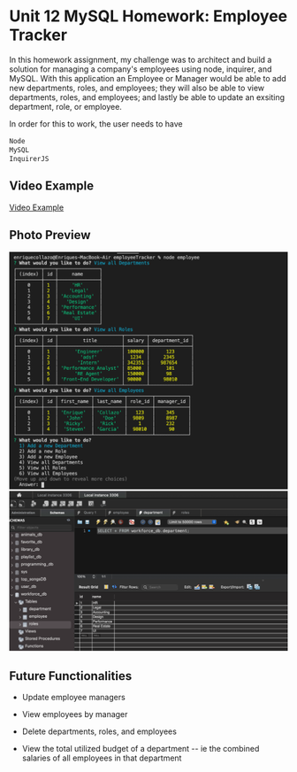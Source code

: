 # Unit 12 MySQL Homework: Employee Tracker

In this homework assignment, my challenge was to architect and build a solution for managing a company's employees using node, inquirer, and MySQL. With this application an Employee or Manager would be able to add new departments, roles, and employees; they will also be able to view departments, roles, and employees; and lastly be able to update an exsiting department, role, or employee.

In order for this to work, the user needs to have 

```
Node
MySQL
InquirerJS
```

## Video Example
[Video Example](https://drive.google.com/file/d/1qrLFfwSNopSDLLDrabjueUG4SrFxJrRf/view)

## Photo Preview
![Terminal Example](assets/preview.png)
![MySQL Workbench Example](assets/workbenchPreview.png)

## Future Functionalities
  * Update employee managers

  * View employees by manager

  * Delete departments, roles, and employees

  * View the total utilized budget of a department -- ie the combined salaries of all employees in that department
